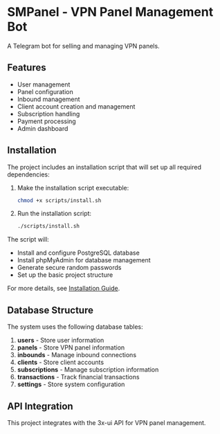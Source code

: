 # SMPanel - VPN Panel Management Bot

A Telegram bot for selling and managing VPN panels.

## Features
- User management
- Panel configuration
- Inbound management
- Client account creation and management
- Subscription handling
- Payment processing
- Admin dashboard

## Installation

The project includes an installation script that will set up all required dependencies:

1. Make the installation script executable:
   ```bash
   chmod +x scripts/install.sh
   ```

2. Run the installation script:
   ```bash
   ./scripts/install.sh
   ```

The script will:
- Install and configure PostgreSQL database
- Install phpMyAdmin for database management
- Generate secure random passwords
- Set up the basic project structure

For more details, see [Installation Guide](scripts/README.md).

## Database Structure
The system uses the following database tables:

1. **users** - Store user information
2. **panels** - Store VPN panel information
3. **inbounds** - Manage inbound connections
4. **clients** - Store client accounts
5. **subscriptions** - Manage subscription information
6. **transactions** - Track financial transactions
7. **settings** - Store system configuration

## API Integration
This project integrates with the 3x-ui API for VPN panel management. 
